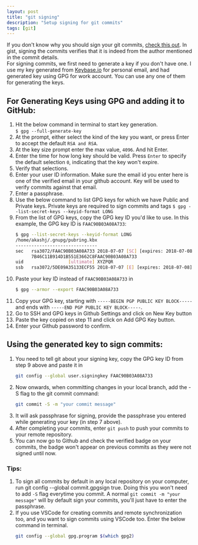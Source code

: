 ```yaml
---
layout: post
title: "git signing"
description: "Setup signing for git commits"
tags: [git]
---
```


If you don't know why you should sign your git commits, <a href="/posts/why-git-signing" target="_blank">check this out</a>. In gist, signing the commits verifies that it is indeed from the author mentioned in the commit details.  
For signing commits, we first need to generate a key if you don't have one. I use my key generated from <a href="https://www.keybase.io" target="_blank">Keybase.io</a> for personal email, and had generated key using GPG for work account. You can use any one of them for generating the keys.  
## For Generating Keys using GPG and adding it to GitHub:
1. Hit the below command in terminal to start key generation.  
    `$ gpg --full-generate-key`
2. At the prompt, either select the kind of the key you want, or press Enter to accept the default `RSA and RSA`.
3. At the key size prompt enter the max value, `4096`. And hit Enter.
4. Enter the time for how long key should be valid. Press `Enter` to specify the default selection `0`, indicating that the key won't expire.
5. Verify that selections.
6. Enter your user ID information. Make sure the email id you enter here is one of the verified email in your github account. Key will be used to verify commits against that email.
7. Enter a passphrase.
8. Use the below command to list GPG keys for which we have Public and Private keys. Private keys are required to sign commits and tags
    `$ gpg --list-secret-keys --keyid-format LONG`
9. From the list of GPG keys, copy the GPG key ID you'd like to use. In this example, the GPG key ID is `FAAC90B03A08A733`:
    ```bash
    $ gpg --list-secret-keys --keyid-format LONG
    /home/akashj/.gnupg/pubring.kbx
    -------------------------------
    sec   rsa3072/FAAC90B03A08A733 2018-07-07 [SC] [expires: 2018-07-08]
          7B46C11B914D1B551E3662C8FAAC90B03A08A733
    uid                 [ultimate] XYZPQR
    ssb   rsa3072/5DE09A35133ECF55 2018-07-07 [E] [expires: 2018-07-08]
    ```
10. Paste your key ID instead of `FAAC90B03A08A733` in
    ```bash
    $ gpg --armor --export FAAC90B03A08A733
    ```
11. Copy your GPG key, starting with `-----BEGIN PGP PUBLIC KEY BLOCK-----` and ends with `-----END PGP PUBLIC KEY BLOCK-----`.
12. Go to SSH and GPG keys in Github Settings and click on New Key button
13. Paste the key copied on step 11 and click on Add GPG Key button.
14. Enter your Github password to confirm.

## Using the generated key to sign commits:
1. You need to tell git about your signing key, copy the GPG key ID from step 9 above and paste it in
    ```bash
    git config --global user.signingkey FAAC90B03A08A733
    ```
2. Now onwards, when committing changes in your local branch, add the -S flag to the git commit command:
    ```bash
    git commit -S -m "your commit message"
    ```
3. It will ask passphrase for signing, provide the passphrase you entered while generating your key (in step 7 above).
4. After completing your commits, enter `git push` to push your commits to your remote repository.
5. You can now go to Github and check the verified badge on your commits, the badge won't appear on previous commits as they were not signed until now.

### Tips:
1. To sign all commits by default in any local repository on your computer, run git config --global commit.gpgsign true.
Doing this you won't need to add `-S` flag everytime you commit. A normal `git commit -m "your message"` will by default sign your commits, you'll just have to enter the passphrase.
2. If you use VSCode for creating commits and remote synchronization too, and you want to sign commits using VSCode too. Enter the below command in terminal.
    ```bash
    git config --global gpg.program $(which gpg2)
    ```

